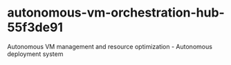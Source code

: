 # autonomous-vm-orchestration-hub-55f3de91
Autonomous VM management and resource optimization - Autonomous deployment system
